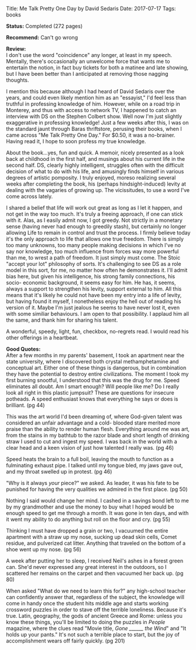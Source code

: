 Title: Me Talk Pretty One Day by David Sedaris
Date: 2017-07-17
Tags: books

**Status:** Completed (272 pages)

**Recommend:** Can't go wrong

**Review:**  
I don't use the word "coincidence" any longer, at least in my speech. Mentally, there's occasionally an unwelcome 
force that wants me to entertain the notion, in fact buy tickets for both a matinee and late showing, but I have 
been better than I anticipated at removing those nagging thoughts.  

I mention this because although I had heard of David Sedaris over the years, and could even likely mention him as
an "essayist," I'd feel less than truthful in professing knowledge of him. However, while on a road trip in Monterey,
and thus with access to network TV, I happened to catch an interview with DS on the Stephen Colbert show. Well now
I'm just slightly exaggerative in professing knowledge! Just a few weeks after this, I was on the standard jaunt
through Baras thriftstore, perusing their books, when I came across "Me Talk Pretty One Day." For $0.50, it was a 
no-brainer. Having read it, I hope to soon profess my true knowledge.  

About the book...yes, fun and quick. A memoir, nicely presented as a look back at childhood in the first half, and
musings about his current life in the second half. DS, clearly highly intelligent, struggles often with the difficult
decision of what to do with his life, and amusingly finds himself in various degrees of artistic pomposity. I truly
enjoyed, moreso realizing several weeks after completing the book, his (perhaps hindsight-induced) levity at dealing
with the vagaries of growing up. The vicissitudes, to use a word I've come across lately.  

I shared a belief that life will work out great as long as I let it happen, and not get in the way too much. It's
truly a freeing approach, if one can stick with it. Alas, as I easily admit now, I got greedy. Not strictly in a 
monetary sense (having never had enough to greedily stash), but certainly no longer allowing Life to remain in control
and trust the process. I firmly believe today it's the only approach to life that allows one true freedom. There is 
simply too many unknowns, too many people making decisions in which I've no say nor knowledge, too much influence
from forces way more powerful than me, to wrest a path of freedom. It just simply must come. The Stoic "accept your 
lot" philosophy of sorts. It's challenging to see DS as a role model in this sort, for me, no matter how often
he demonstrates it. I'll admit bias here, but given his intelligence, his strong family connections, his socio-
economic background, it seems easy for him. He has, it seems, always a support to strengthen his levity, support
external to him. All this means that it's likely he could not have been my entry into a life of levity, but having
found it myself, I nonetheless enjoy the hell out of reading his version of it. Maybe I'm just jealous he seems to 
have never lost it, even with some similiar behaviours. I am open to that possibility. I applaud him all the same,
and thank him for sharing his talent.  

A wonderful, speedy, light, fun, checkbox, no-regrets read. I would read his other offerings in a heartbeat.  

**Good Quotes:**  
After a few months in my parents' basement, I took an apartment near the state university, where I discovered
both crystal methamphetamine and conceptual art. Either one of these things is dangerous, but in combination
they have the potential to destroy entire civilizations. The moment I took my first burning snootful, I understood
that this was the drug for me. Speed eliminates all doubt. Am I smart enough? Will people like me? Do I really 
look all right in this plastic jumpsuit? These are questions for insecure potheads. A speed enthusiast knows
that everything he says or does is brilliant. (pg 44)  

This was the art world I'd been dreaming of, where God-given talent was considered an unfair advantage and a cold-
blooded stare merited more praise than the ability to render human flesh. Everything around me was art, from the 
stains in my bathtub to the razor blade and short length of drinking straw I used to cut and ingest my speed. I was 
back in the world with a clear head and a keen vision of just how talented I really was. (pg 46)  

Speed heats the brain to a full boil, leaving the mouth to function as a fulminating exhaust pipe. I talked until
my tongue bled, my jaws gave out, and my throat swelled up in protest. (pg 46)  

"Why is it always *your* piece?" we asked. As leader, it was his fate to be punished for having the very qualities
we admired in the first place. (pg 50)  

Nothing I said would change her mind. I cashed in a savings bond left to me by my grandmother and use the money to
buy what I hoped would be enough speed to get me through a month. It was gone in ten days, and with it went my ability
to do anything but roll on the floor and cry. (pg 55)  

Thinking I must have dropped a grain or two, I vacuumed the entire apartment with a straw up my nose, sucking up dead
skin cells, Comet residue, and pulverized cat litter. Anything that traveled on the bottom of a shoe went up my 
nose. (pg 56)   

A week after putting her to sleep, I received Neil's ashes in a forest green can. She'd never expressed any great
interest in the outdoors, so I scattered her remains on the carpet and then vacuumed her back up. (pg 80)  

When asked "What do we need to learn this for?" any high-school teacher can confidently answer that, regardless of the
subject, the knowledge will come in handy once the student hits middle age and starts working crossword puzzles in
order to stave off the terrible loneliness. Because it's true. Latin, geography, the gods of ancient Greece and Rome: 
unless you know these things, you'll be limited to doing the puzzles in *People* magazine, where the clues read 
"Movie title, *Gone ______ the Wind*" and "It holds up your pants." It's not such a terrible place to start, but the
joy of accomplishment wears off fairly quickly. (pg 201)   
